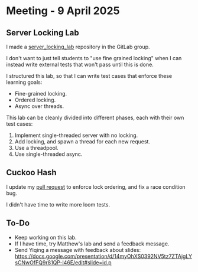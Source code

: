 # Meeting - 9 April 2025

## Server Locking Lab

I made a [server_locking_lab](https://gitlab.cs.washington.edu/cse334/server_locking_lab) repository in the GitLab group.

I don't want to just tell students to "use fine grained locking" when I can instead
write external tests that won't pass until this is done.

I structured this lab, so that I can write test cases that enforce these learning goals:
- Fine-grained locking.
- Ordered locking.
- Async over threads.

This lab can be cleanly divided into different phases, each with their own test cases:
1. Implement single-threaded server with no locking.
2. Add locking, and spawn a thread for each new request.
3. Use a threadpool.
4. Use single-threaded async.


## Cuckoo Hash

I update my [pull request](https://github.com/thisisyiqing/cuckoo/pull/1)
to enforce lock ordering, and fix a race condition bug.

I didn't have time to write more loom tests.

## To-Do

- Keep working on this lab.
- If I have time, try Matthew's lab and send a feedback message.
- Send Yiqing a message with feedback about slides: https://docs.google.com/presentation/d/14myOhXS0392NV5tz7ZTAjgLYsCNwOfFQ9r81QP-l46E/edit#slide=id.p